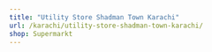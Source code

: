 ```yaml
---
title: "Utility Store Shadman Town Karachi"
url: /karachi/utility-store-shadman-town-karachi/
shop: Supermarkt
---
```

